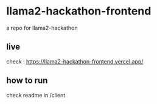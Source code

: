 # llama2-hackathon-frontend
a repo for llama2-hackathon

## live
check : https://llama2-hackathon-frontend.vercel.app/

## how to run
check readme in /client

